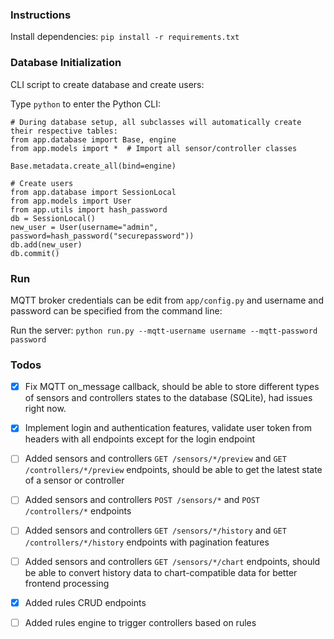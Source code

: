 ### Instructions

Install dependencies: `pip install -r requirements.txt`

### Database Initialization

CLI script to create database and create users:

Type `python` to enter the Python CLI:

```
# During database setup, all subclasses will automatically create their respective tables:
from app.database import Base, engine
from app.models import *  # Import all sensor/controller classes

Base.metadata.create_all(bind=engine)

# Create users
from app.database import SessionLocal
from app.models import User
from app.utils import hash_password
db = SessionLocal()
new_user = User(username="admin", password=hash_password("securepassword"))
db.add(new_user)
db.commit()

```

### Run

MQTT broker credentials can be edit from `app/config.py` and username and password can be specified from the command line:

Run the server: `python run.py --mqtt-username username --mqtt-password password`

### Todos

- [x] Fix MQTT on_message callback, should be able to store different types of sensors and controllers states to the database (SQLite), had issues right now.
- [x] Implement login and authentication features, validate user token from headers with all endpoints except for the login endpoint
- [ ] Added sensors and controllers `GET /sensors/*/preview` and `GET /controllers/*/preview` endpoints, should be able to get the latest state of a sensor or controller
- [ ] Added sensors and controllers `POST /sensors/*` and `POST /controllers/*` endpoints
- [ ] Added sensors and controllers `GET /sensors/*/history` and `GET /controllers/*/history` endpoints with pagination features
- [ ] Added sensors and controllers `GET /sensors/*/chart` endpoints, should be able to convert history data to chart-compatible data for better frontend processing
- [x] Added rules CRUD endpoints
- [ ] Added rules engine to trigger controllers based on rules

